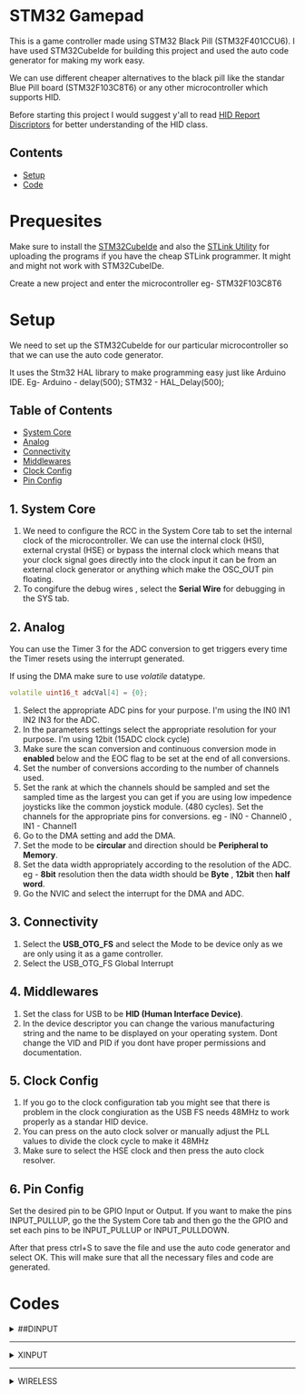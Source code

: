 # STM32 Gamepad

This is a game controller made using STM32 Black Pill (STM32F401CCU6). I have used STM32CubeIde for building this project and used the auto code generator for making my work easy.

We can use different cheaper alternatives to the black pill like the standar Blue Pill board (STM32F103C8T6) or any other microcontroller which supports HID.

Before starting this project I would suggest y'all to read <a href="https://docs.kernel.org/hid/hidintro.html" target="_blank">HID Report Discriptors</a> for better understanding of the HID class.

## Contents
- [Setup](#Setup)
- [Code](#Codes)

# Prequesites

Make sure to install the <a href="https://www.st.com/en/development-tools/stm32cubeide.html" target="_blank">STM32CubeIde</a> and also the <a href="https://www.st.com/en/development-tools/stsw-link004.htmll" target="_blank">STLink Utility</a> for uploading the programs if you have the cheap STLink programmer. It might and might not work with STM32CubeIDe.

Create a new project and enter the microcontroller eg- STM32F103C8T6

# Setup

We need to set up the STM32CubeIde for our particular microcontroller so that we can use the auto code generator.

It uses the Stm32 HAL library to make programming easy just like Arduino IDE. Eg- Arduino - delay(500);     STM32 - HAL_Delay(500);    

## Table of Contents
- [System Core](#1-system-core)
- [Analog](#2-analog)
- [Connectivity](#3-connectivity)
- [Middlewares](#4-middlewares)
- [Clock Config](#5-clock-config)
- [Pin Config](#6-pin-config)

## 1. System Core
1. We need to configure the RCC in the System Core tab to set the internal clock of the microcontroller. We can use the internal clock (HSI), external crystal (HSE) or bypass the internal clock which means that your clock signal goes directly into the clock input it can be from an external clock generator or anything which make the OSC_OUT pin floating.
2. To congifure the debug wires , select the **Serial Wire** for debugging in the SYS tab.

## 2. Analog

You can use the Timer 3 for the ADC conversion to get triggers every time the Timer resets using the interrupt generated.

If using the DMA make sure to use *volatile* datatype.
```C++
volatile uint16_t adcVal[4] = {0};
```
1. Select the appropriate ADC pins for your purpose. I'm using the IN0 IN1 IN2 IN3 for the ADC.
2. In the parameters settings select the appropriate resolution for your purpose. I'm using 12bit (15ADC clock cycle)
3. Make sure the scan conversion and continuous conversion mode in **enabled** below and the EOC flag to be set at the end of all conversions.
4. Set the number of conversions according to the number of channels used.
5. Set the rank at which the channels should be sampled and set the sampled time as the largest you can get if you are using low impedence joysticks like the common joystick module. (480 cycles). Set the channels for the appropriate pins for conversions. eg - IN0 - Channel0 , IN1 - Channel1
7. Go to the DMA setting and add the DMA.
8. Set the mode to be **circular** and direction should be **Peripheral to Memory**.
9. Set the data width appropriately according to the resolution of the ADC. eg - **8bit** resolution then the data width should be **Byte** , **12bit** then **half word**.
10. Go the NVIC and select the interrupt for the DMA and ADC.

## 3. Connectivity

1. Select the **USB_OTG_FS** and select the Mode to be device only as we are only using it as a game controller.
2. Select the USB_OTG_FS Global Interrupt

## 4. Middlewares

1. Set the class for USB to be **HID (Human Interface Device)**.
2. In the device descriptor you can change the various manufacturing string and the name to be displayed on your operating system. Dont change the VID and PID if you dont have proper permissions and documentation.

## 5. Clock Config

1. If you go to the clock configuration tab you might see that there is problem in the clock congiuration as the USB FS needs 48MHz to work properly as a standar HID device.
2. You can press on the auto clock solver or manually adjust the PLL values to divide the clock cycle to make it 48MHz
3. Make sure to select the HSE clock and then press the auto clock resolver.

## 6. Pin Config

Set the desired pin to be GPIO Input or Output. If you want to make the pins INPUT_PULLUP, go the the System Core tab and then go the the GPIO and set each pins to be INPUT_PULLUP or INPUT_PULLDOWN.

After that press ctrl+S to save the file and use the auto code generator and select OK. This will make sure that all the necessary files and code are generated.

# Codes


<details>
  <summary>##DINPUT</summary>
	
We need to make some changes to the codes created by the STM32CubeIDE to make it work for our custom hardware.

## Table of Contents
- [Middlewares Source](#1-Changes-to-Middlewares-Source)
- [USBD_COMPOSITE](#a-USBD_COMPOSITE)
- [HID REPORT](#b-HID-REPORT)
- [Middlewares Headers](#2-Changes-to-Middlewares-Headers)


## 1. Changes to Middlewares Source

Go to Middlewares\ST\STM32_USB_Device_Library\Class\HID\Src\usbd_hid.c and open the file in the project window.

This program is created by the IDE for a USB mouse, so we need to change the report according to our specific hardware and needs.

### a. USB FS CONFIG
```C
/* USB HID device FS Configuration Descriptor */
__ALIGN_BEGIN static uint8_t USBD_HID_CfgFSDesc[USB_HID_CONFIG_DESC_SIZ]  __ALIGN_END =
{
  0x09, /* bLength: Configuration Descriptor size */
  USB_DESC_TYPE_CONFIGURATION, /* bDescriptorType: Configuration */
  USB_HID_CONFIG_DESC_SIZ,
  /* wTotalLength: Bytes returned */
  0x00,
  0x01,         /*bNumInterfaces: 1 interface*/
  0x01,         /*bConfigurationValue: Configuration value*/
  0x00,         /*iConfiguration: Index of string descriptor describing
  the configuration*/
  0xE0,         /*bmAttributes: bus powered and Support Remote Wake-up */
  0x32,         /*MaxPower 100 mA: this current is used for detecting Vbus*/

  /************** Descriptor of Joystick Mouse interface ****************/
  /* 09 */
  0x09,         /*bLength: Interface Descriptor size*/
  USB_DESC_TYPE_INTERFACE,/*bDescriptorType: Interface descriptor type*/
  0x00,         /*bInterfaceNumber: Number of Interface*/
  0x00,         /*bAlternateSetting: Alternate setting*/
  0x01,         /*bNumEndpoints*/
  0x03,         /*bInterfaceClass: HID*/
  0x00,         /*bInterfaceSubClass : 1=BOOT, 0=no boot*/
  0x00,         /*nInterfaceProtocol : 0=none, 1=keyboard, 2=mouse*/
  0,            /*iInterface: Index of string descriptor*/
  /******************** Descriptor of Joystick Mouse HID ********************/
  /* 18 */
  0x09,         /*bLength: HID Descriptor size*/
  HID_DESCRIPTOR_TYPE, /*bDescriptorType: HID*/
  0x11,         /*bcdHID: HID Class Spec release number*/
  0x01,
  0x00,         /*bCountryCode: Hardware target country*/
  0x01,         /*bNumDescriptors: Number of HID class descriptors to follow*/
  0x22,         /*bDescriptorType*/
  HID_MOUSE_REPORT_DESC_SIZE,/*wItemLength: Total length of Report descriptor*/
  0x00,
  /******************** Descriptor of Mouse endpoint ********************/
  /* 27 */
  0x07,          /*bLength: Endpoint Descriptor size*/
  USB_DESC_TYPE_ENDPOINT, /*bDescriptorType:*/

  HID_EPIN_ADDR,     /*bEndpointAddress: Endpoint Address (IN)*/
  0x03,          /*bmAttributes: Interrupt endpoint*/
  HID_EPIN_SIZE, /*wMaxPacketSize: 4 Byte max */
  0x00,
  HID_FS_BINTERVAL,          /*bInterval: Polling Interval */
  /* 34 */
};
```
We can see here in the **Descriptor of Joystick Mouse Interface** to set the **bInterfaceSubClass** : *1=BOOT, 0=no boot* and **nInterfaceProtocol** : *0=none, 1=keyboard, 2=mouse*

We dont need the device to show up at boot time, it is useful for mouse when we need to make changes in the bios but for our game controller its not required.

We need to make the interface protocol as **0x00** as its a custom gamepad.

### b. HID REPORT

Now we need to make sure to create our own custom hid report, so I've created this HID report for 4 axis joysticks, 12 buttons and 1 Hat switch which is 4 Dpads

```C
__ALIGN_BEGIN static uint8_t HID_MOUSE_ReportDesc[HID_MOUSE_REPORT_DESC_SIZE] __ALIGN_END =
{
	0x05, 0x01,        // Usage Page (Generic Desktop)
	0x09, 0x05,        // Usage (Game Pad)
	0xA1, 0x01,        // Collection (Application)

	// Buttons (10 x 1-bit)
	0x05, 0x09,        //   Usage Page (Button)
	0x19, 0x01,        //   Usage Minimum (Button 1)
	0x29, 0x0A,        //   Usage Maximum (Button 10)
	0x15, 0x00,        //   Logical Minimum (0)
	0x25, 0x01,        //   Logical Maximum (1)
	0x95, 0x0A,        //   Report Count (10)
	0x75, 0x01,        //   Report Size (1)
	0x81, 0x02,        //   Input (Data,Var,Abs)

	// Padding to byte-align after 10 buttons (6 bits)
	0x95, 0x01,        //   Report Count (1)
	0x75, 0x06,        //   Report Size (6)
	0x81, 0x03,        //   Input (Const,Var,Abs) — Padding

	// ---------------- 1 Hat Switch ----------------
	0x05, 0x01,        //   Usage Page (Generic Desktop)
	0x09, 0x39,        //   Usage (Hat switch)
	0x15, 0x00,        //   Logical Minimum (0)
	0x25, 0x07,        //   Logical Maximum (7)
	0x35, 0x00,        //   Physical Minimum (0)
	0x46, 0x3B, 0x01,  //   Physical Maximum (315)
	0x65, 0x14,        //   Unit (Eng Rot:Angular Pos)
	0x75, 0x08,        //   Report Size (8)
	0x95, 0x01,        //   Report Count (1)
	0x81, 0x42,        //   Input (Data,Var,Abs,Null)

	// Axes (X, Y, Rx, Ry, Z)
	0x05, 0x01,        //   Usage Page (Generic Desktop)
	0x09, 0x30,        //   Usage (X)
	0x09, 0x31,        //   Usage (Y)
	0x09, 0x33,        //   Usage (Rx)
	0x09, 0x34,        //   Usage (Ry)
	0x09, 0x35,        //   Usage (Z)
	0x16, 0x00, 0x80,  //   Logical Minimum (-32768)
	0x26, 0xFF, 0x7F,  //   Logical Maximum (+32768)
	0x75, 0x10,        //   Report Size (16)
	0x95, 0x05,        //   Report Count (5)
	0x81, 0x02,        //   Input (Data,Var,Abs)

	0xC0               // End Collection
};
```
The size of this whole report is 74 Bytes and this report is pretty much self explainatory with comments.

## 2. Changes to Middlewares Headers

Go to Middlewares\ST\STM32_USB_Device_Library\Class\HID\Inc and open the code in the project window

As we have made changes to the source files we need to make sure the headers match perfectly. If anything is not properly defined the whole stack will be broken and your computer wont recognize the device as a vaid HID.

```C
#define HID_EPIN_ADDR                 0x81U
#define HID_EPIN_SIZE                 0x0DU

#define USB_HID_CONFIG_DESC_SIZ       34U
#define USB_HID_DESC_SIZ              9U
#define HID_MOUSE_REPORT_DESC_SIZE    74U
```
Now we need to change the descriptor size with the actuall size which is 72 Bytes

**HID_EPIN_SIZE** is the size of the actual data packet you send to the host. In our case: 0x0D → 13 bytes (104 bits). We can calculate it like this:

| Section     | Bits |
| ----------- | ---- |
| Buttons     | 10   |
| Padding     | 6    |
| Hat switch  | 8    |
| Axes (5×16) | 80   |
| **Total**   | 102  |


## 3. Changes to main.c

1. We need to create a struct to send the report

```c
typedef struct __attribute__((packed)) {
    uint16_t buttons;
    uint8_t hat;
    int16_t x, y, rx, ry,z;
} joystickReport;
```


2. Initialize an array for storing ADC data. **void HAL_ADC_ConvCpltCallback(ADC_HandleTypeDef *hadc){}** This function handles the ADC DMA. We can keep the function empty but it needs to be present for processing by the DMA

```c
volatile uint16_t adcVal[4] = {0};
volatile uint8_t isADCFinished = 0;


void HAL_ADC_ConvCpltCallback(ADC_HandleTypeDef *hadc)
{
    if (hadc->Instance == ADC1) {
        isADCFinished = 1;
    }
}
```


3. Create functions to get HAT switches and all the other reports to send data through USB

```C
uint8_t get_hat_value(void)
{
	uint8_t up    = !HAL_GPIO_ReadPin(GPIOB, GPIO_PIN_9);
	uint8_t down  = !HAL_GPIO_ReadPin(GPIOB, GPIO_PIN_3);
	uint8_t left  = !HAL_GPIO_ReadPin(GPIOB, GPIO_PIN_4);
	uint8_t right = !HAL_GPIO_ReadPin(GPIOA, GPIO_PIN_15);

    if (up)            return 0;  // Up
    if (up && right)   return 1;  // Up-Right
    if (right)         return 2;  // Right
    if (right && down) return 3;  // Down-Right
    if (down)          return 4;  // Down
    if (down && left)  return 5;  // Down-Left
    if (left)          return 6;  // Left
    if (left && up)    return 7;  // Up-Left

    return 0x0F;  // Neutral
}

void send_gamepad_report(void)
{
    joystickReport report = {0};

    // ---- Buttons: Read 10 GPIOs  ----
    report.buttons |= !HAL_GPIO_ReadPin(GPIOB, GPIO_PIN_12) ? (1 << 2) : 0;		//X
    report.buttons |= !HAL_GPIO_ReadPin(GPIOB, GPIO_PIN_13) ? (1 << 3) : 0;		//Y
    report.buttons |= !HAL_GPIO_ReadPin(GPIOB, GPIO_PIN_14) ? (1 << 0) : 0;   	//A
    report.buttons |= !HAL_GPIO_ReadPin(GPIOB, GPIO_PIN_15) ? (1 << 1) : 0;		//B
    report.buttons |= !HAL_GPIO_ReadPin(GPIOA, GPIO_PIN_9)  ? (1 << 4) : 0;		// lt2
    report.buttons |= !HAL_GPIO_ReadPin(GPIOB, GPIO_PIN_5)  ? (1 << 6) : 0;		// Enter
    report.buttons |= !HAL_GPIO_ReadPin(GPIOB, GPIO_PIN_6)  ? (1 << 8) : 0;	// lj / scl
    report.buttons |= !HAL_GPIO_ReadPin(GPIOB, GPIO_PIN_7)  ? (1 << 7) : 0;		// rj / sda
    report.buttons |= !HAL_GPIO_ReadPin(GPIOB, GPIO_PIN_8)  ? (1 << 5) : 0;		// Back
    report.buttons |= !HAL_GPIO_ReadPin(GPIOA, GPIO_PIN_4)  ? (1 << 9) : 0;	// rt2

    // ---- Hat switch ----
    report.hat = get_hat_value();

    // ---- Axes: ADC static data ----
    report.rx = adcVal[0];
    report.ry = adcVal[1];
    report.x  = adcVal[2];
    report.y  = adcVal[3];

    if (HAL_GPIO_ReadPin(GPIOA, GPIO_PIN_8) == GPIO_PIN_RESET) {
        zVal =  0;
    }

    if (HAL_GPIO_ReadPin(GPIOA, GPIO_PIN_10) == GPIO_PIN_RESET) {
        zVal = 4095;
    }

    // If both pressed, you can choose behavior stay at 0
    if ((HAL_GPIO_ReadPin(GPIOA, GPIO_PIN_8) == GPIO_PIN_RESET) &&
        (HAL_GPIO_ReadPin(GPIOA, GPIO_PIN_10) == GPIO_PIN_RESET)) {
        zVal = 2047;
    }

    if ((HAL_GPIO_ReadPin(GPIOA, GPIO_PIN_8) == 1) &&
        (HAL_GPIO_ReadPin(GPIOA, GPIO_PIN_10) == 1)) {
        zVal = 2047;
    }

    report.z = zVal;

    // ---- Send 11-byte report ----
    USBD_HID_SendReport(&hUsbDeviceFS, (uint8_t*)&report, sizeof(report));
}
```

4. We need to start the DMA in the ***main()***

```C
  HAL_ADC_Start_DMA(&hadc1, (uint32_t*)adcVal, 4);
```
Then just call the ***send_gamepad_report()*** to continuously send values through USB


5. Make sure to check the ***MX_ADC1_Init()*** to see if the ADC is properly assigned to each channels with their proper ranks

```C
  /** Configure for the selected ADC regular channel its corresponding rank in the sequencer and its sample time.
  */
  sConfig.Channel = ADC_CHANNEL_0;
  sConfig.Rank = 1;
  sConfig.SamplingTime = ADC_SAMPLETIME_480CYCLES;
  if (HAL_ADC_ConfigChannel(&hadc1, &sConfig) != HAL_OK)
  {
    Error_Handler();
  }

  /** Configure for the selected ADC regular channel its corresponding rank in the sequencer and its sample time.
  */
  sConfig.Channel = ADC_CHANNEL_1;
  sConfig.Rank = 2;
  if (HAL_ADC_ConfigChannel(&hadc1, &sConfig) != HAL_OK)
  {
    Error_Handler();
  }

  /** Configure for the selected ADC regular channel its corresponding rank in the sequencer and its sample time.
  */
  sConfig.Channel = ADC_CHANNEL_2;
  sConfig.Rank = 3;
  if (HAL_ADC_ConfigChannel(&hadc1, &sConfig) != HAL_OK)
  {
    Error_Handler();
  }

  /** Configure for the selected ADC regular channel its corresponding rank in the sequencer and its sample time.
  */
  sConfig.Channel = ADC_CHANNEL_3;
  sConfig.Rank = 4;
  if (HAL_ADC_ConfigChannel(&hadc1, &sConfig) != HAL_OK)
  {
    Error_Handler();
  }
```


6. Make sure to check the ***MX_GPIO_Init()*** for the correct pin definitons and pullups or pulldowns

```C
 /*Configure GPIO pin Output Level */
  HAL_GPIO_WritePin(GPIOC, GPIO_PIN_13, GPIO_PIN_RESET);

  /*Configure GPIO pin : PC13 */
  GPIO_InitStruct.Pin = GPIO_PIN_13;
  GPIO_InitStruct.Mode = GPIO_MODE_OUTPUT_PP;
  GPIO_InitStruct.Pull = GPIO_NOPULL;
  GPIO_InitStruct.Speed = GPIO_SPEED_FREQ_LOW;
  HAL_GPIO_Init(GPIOC, &GPIO_InitStruct);

  /*Configure GPIO pins : PA4 PA8 PA9 PA10
                           PA15 */
  GPIO_InitStruct.Pin = GPIO_PIN_4|GPIO_PIN_8|GPIO_PIN_9|GPIO_PIN_10
                          |GPIO_PIN_15;
  GPIO_InitStruct.Mode = GPIO_MODE_INPUT;
  GPIO_InitStruct.Pull = GPIO_PULLUP;
  HAL_GPIO_Init(GPIOA, &GPIO_InitStruct);

  /*Configure GPIO pins : PB12 PB13 PB14 PB15
                           PB3 PB4 PB5 PB6
                           PB7 PB8 PB9 */
  GPIO_InitStruct.Pin = GPIO_PIN_12|GPIO_PIN_13|GPIO_PIN_14|GPIO_PIN_15
                          |GPIO_PIN_3|GPIO_PIN_4|GPIO_PIN_5|GPIO_PIN_6
                          |GPIO_PIN_7|GPIO_PIN_8|GPIO_PIN_9;
  GPIO_InitStruct.Mode = GPIO_MODE_INPUT;
  GPIO_InitStruct.Pull = GPIO_PULLUP;
  HAL_GPIO_Init(GPIOB, &GPIO_InitStruct);
```


7. Also check the *SystemClock_Config()* for proper clock definitons. Here I am using HSE.

```C
  /** Initializes the RCC Oscillators according to the specified parameters
  * in the RCC_OscInitTypeDef structure.
  */
  RCC_OscInitStruct.OscillatorType = RCC_OSCILLATORTYPE_HSI|RCC_OSCILLATORTYPE_HSE;
  RCC_OscInitStruct.HSEState = RCC_HSE_ON;
  RCC_OscInitStruct.HSIState = RCC_HSI_ON;
  RCC_OscInitStruct.HSICalibrationValue = RCC_HSICALIBRATION_DEFAULT;
  RCC_OscInitStruct.PLL.PLLState = RCC_PLL_ON;
  RCC_OscInitStruct.PLL.PLLSource = RCC_PLLSOURCE_HSE;
  RCC_OscInitStruct.PLL.PLLM = 15;
  RCC_OscInitStruct.PLL.PLLN = 144;
  RCC_OscInitStruct.PLL.PLLP = RCC_PLLP_DIV2;
  RCC_OscInitStruct.PLL.PLLQ = 5;
  if (HAL_RCC_OscConfig(&RCC_OscInitStruct) != HAL_OK)
```
</details>

---

<details>
	<summary>XINPUT</summary>
	
## WORK IN PROGRESS

</details>

---

<details>
	<summary>WIRELESS</summary>
	
## WORK IN PROGRESS

</details>
